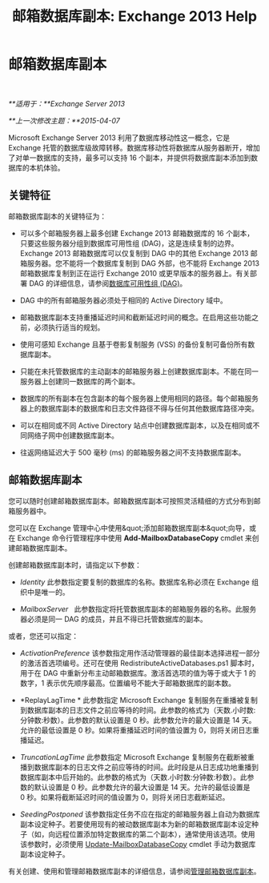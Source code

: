 ﻿---
title: '邮箱数据库副本: Exchange 2013 Help'
TOCTitle: 邮箱数据库副本
ms:assetid: ce748bca-3e24-493b-b9e6-153157bffd6a
ms:mtpsurl: https://technet.microsoft.com/zh-cn/library/Dd979802(v=EXCHG.150)
ms:contentKeyID: 50491568
ms.date: 05/21/2018
mtps_version: v=EXCHG.150
ms.translationtype: MT
---

# 邮箱数据库副本

 

_**适用于：**Exchange Server 2013_

_**上一次修改主题：**2015-04-07_

Microsoft Exchange Server 2013 利用了数据库移动性这一概念，它是 Exchange 托管的数据库级故障转移。数据库移动性将数据库从服务器断开，增加了对单一数据库的支持，最多可以支持 16 个副本，并提供将数据库副本添加到数据库的本机体验。

## 关键特征

邮箱数据库副本的关键特征为：

  - 可以多个邮箱服务器上最多创建 Exchange 2013 邮箱数据库的 16 个副本，只要这些服务器分组到数据库可用性组 (DAG)，这是连续复制的边界。Exchange 2013 邮箱数据库可以仅复制到 DAG 中的其他 Exchange 2013 邮箱服务器。您不能将一个数据库复制到 DAG 外部，也不能将 Exchange 2013 邮箱数据库复制到正在运行 Exchange 2010 或更早版本的服务器上。有关部署 DAG 的详细信息，请参阅[数据库可用性组 (DAG)](database-availability-groups-dags-exchange-2013-help.md)。

  - DAG 中的所有邮箱服务器必须处于相同的 Active Directory 域中。

  - 邮箱数据库副本支持重播延迟时间和截断延迟时间的概念。在启用这些功能之前，必须执行适当的规划。

  - 使用可感知 Exchange 且基于卷影复制服务 (VSS) 的备份复制可备份所有数据库副本。

  - 只能在未托管数据库的主动副本的邮箱服务器上创建数据库副本。不能在同一服务器上创建同一数据库的两个副本。

  - 数据库的所有副本在包含副本的每个服务器上使用相同的路径。每个邮箱服务器上的数据库副本的数据库和日志文件路径不得与任何其他数据库路径冲突。

  - 可以在相同或不同 Active Directory 站点中创建数据库副本，以及在相同或不同网络子网中创建数据库副本。

  - 往返网络延迟大于 500 毫秒 (ms) 的邮箱服务器之间不支持数据库副本。

## 邮箱数据库副本

您可以随时创建邮箱数据库副本。邮箱数据库副本可按照灵活精细的方式分布到邮箱服务器中。

您可以在 Exchange 管理中心中使用\&quot;添加邮箱数据库副本\&quot;向导，或在 Exchange 命令行管理程序中使用 **Add-MailboxDatabaseCopy** cmdlet 来创建邮箱数据库副本。

创建邮箱数据库副本时，请指定以下参数：

  - *Identity* 此参数指定要复制的数据库的名称。数据库名称必须在 Exchange 组织中是唯一的。

  - *MailboxServer*   此参数指定将托管数据库副本的邮箱服务器的名称。此服务器必须是同一 DAG 的成员，并且不得已托管数据库的副本。

或者，您还可以指定：

  - *ActivationPreference* 该参数指定用作活动管理器的最佳副本选择进程一部分的激活首选项编号。还可在使用 RedistributeActiveDatabases.ps1 脚本时，用于在 DAG 中重新分布主动邮箱数据库。激活首选项的值为等于或大于 1 的数字，1 表示优先顺序最高。位置编号不能大于邮箱数据库的副本数。

  - *ReplayLagTime * 此参数指定 Microsoft Exchange 复制服务在重播被复制到数据库副本的日志文件之前应等待的时间。此参数的格式为（天数.小时数:分钟数:秒数）。此参数的默认设置是 0 秒。此参数允许的最大设置是 14 天。允许的最低设置是 0 秒。如果将重播延迟时间的值设置为 0，则将关闭日志重播延迟。

  - *TruncationLagTime* 此参数指定 Microsoft Exchange 复制服务在截断被重播到数据库副本的日志文件之前应等待的时间。此时段是从日志成功地重播到数据库副本中后开始的。此参数的格式为（天数.小时数:分钟数:秒数）。此参数的默认设置是 0 秒。此参数允许的最大设置是 14 天。允许的最低设置是 0 秒。如果将截断延迟时间的值设置为 0，则将关闭日志截断延迟。

  - *SeedingPostponed* 该参数指定任务不应在指定的邮箱服务器上自动为数据库副本设定种子。若要使用现有的被动数据库副本为新的邮箱数据库副本设定种子（如，向远程位置添加特定数据库的第二个副本），通常使用该选项。使用该参数时，必须使用 [Update-MailboxDatabaseCopy](https://technet.microsoft.com/zh-cn/library/dd335201\(v=exchg.150\)) cmdlet 手动为数据库副本设定种子。

有关创建、使用和管理邮箱数据库副本的详细信息，请参阅[管理邮箱数据库副本](managing-mailbox-database-copies-exchange-2013-help.md)。

